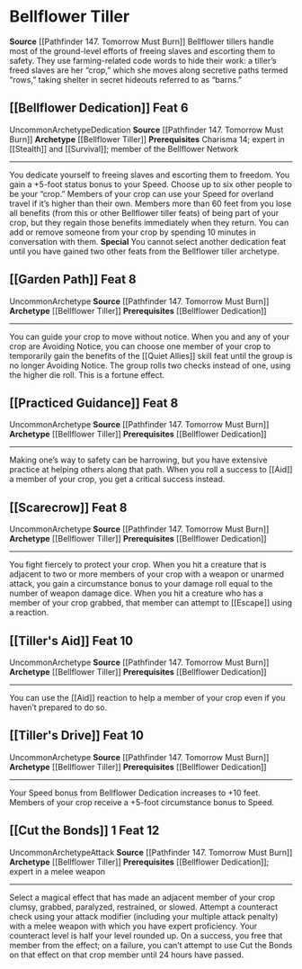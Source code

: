 ﻿---
id: '23'
level: '6'
name: Bellflower Tiller
prerequisite: Charisma 14; Expert in [[DATABASE/skill/Stealth|Stealth]] ; Expert in
  [[DATABASE/skill/Survival|Survival]] ; member of the Bellflower Network
rarity: Uncommon
source: '[[DATABASE/source/Pathfinder 147. Tomorrow Must Burn|Pathfinder #147: Tomorrow
  Must Burn]]'
trait:
- '[[DATABASE/trait/Uncommon|Uncommon]]'
type: Archetype

---
# Bellflower Tiller

**Source** [[Pathfinder 147. Tomorrow Must Burn]]
Bellflower tillers handle most of the ground-level efforts of freeing slaves and escorting them to safety. They use farming-related code words to hide their work: a tiller’s freed slaves are her “crop,” which she moves along secretive paths termed “rows,” taking shelter in secret hideouts referred to as “barns.”

## [[Bellflower Dedication]] <span class="item-type">Feat 6</span>

<span class="trait-uncommon item-trait">Uncommon</span><span class="item-trait">Archetype</span><span class="item-trait">Dedication</span>
**Source** [[Pathfinder 147. Tomorrow Must Burn]]
**Archetype** [[Bellflower Tiller]]
**Prerequisites** Charisma 14; expert in [[Stealth]] and [[Survival]]; member of the Bellflower Network

---
You dedicate yourself to freeing slaves and escorting them to freedom. You gain a +5-foot status bonus to your Speed. Choose up to six other people to be your “crop.” Members of your crop can use your Speed for overland travel if it’s higher than their own. Members more than 60 feet from you lose all benefits (from this or other Bellflower tiller feats) of being part of your crop, but they regain those benefits immediately when they return. You can add or remove someone from your crop by spending 10 minutes in conversation with them.
**Special** You cannot select another dedication feat until you have gained two other feats from the Bellflower tiller archetype.

## [[Garden Path]] <span class="item-type">Feat 8</span>

<span class="trait-uncommon item-trait">Uncommon</span><span class="item-trait">Archetype</span>
**Source** [[Pathfinder 147. Tomorrow Must Burn]]
**Archetype** [[Bellflower Tiller]]
**Prerequisites** [[Bellflower Dedication]]

---
You can guide your crop to move without notice. When you and any of your crop are Avoiding Notice, you can choose one member of your crop to temporarily gain the benefits of the [[Quiet Allies]] skill feat until the group is no longer Avoiding Notice. The group rolls two checks instead of one, using the higher die roll. This is a fortune effect.

## [[Practiced Guidance]] <span class="item-type">Feat 8</span>

<span class="trait-uncommon item-trait">Uncommon</span><span class="item-trait">Archetype</span>
**Source** [[Pathfinder 147. Tomorrow Must Burn]]
**Archetype** [[Bellflower Tiller]]
**Prerequisites** [[Bellflower Dedication]]

---
Making one’s way to safety can be harrowing, but you have extensive practice at helping others along that path. When you roll a success to [[Aid]] a member of your crop, you get a critical success instead.

## [[Scarecrow]] <span class="item-type">Feat 8</span>

<span class="trait-uncommon item-trait">Uncommon</span><span class="item-trait">Archetype</span>
**Source** [[Pathfinder 147. Tomorrow Must Burn]]
**Archetype** [[Bellflower Tiller]]
**Prerequisites** [[Bellflower Dedication]]

---
You fight fiercely to protect your crop. When you hit a creature that is adjacent to two or more members of your crop with a weapon or unarmed attack, you gain a circumstance bonus to your damage roll equal to the number of weapon damage dice. When you hit a creature who has a member of your crop grabbed, that member can attempt to [[Escape]] using a reaction.

## [[Tiller's Aid]] <span class="item-type">Feat 10</span>

<span class="trait-uncommon item-trait">Uncommon</span><span class="item-trait">Archetype</span>
**Source** [[Pathfinder 147. Tomorrow Must Burn]]
**Archetype** [[Bellflower Tiller]]
**Prerequisites** [[Bellflower Dedication]]

---
You can use the [[Aid]] reaction to help a member of your crop even if you haven’t prepared to do so.

## [[Tiller's Drive]] <span class="item-type">Feat 10</span>

<span class="trait-uncommon item-trait">Uncommon</span><span class="item-trait">Archetype</span>
**Source** [[Pathfinder 147. Tomorrow Must Burn]]
**Archetype** [[Bellflower Tiller]]
**Prerequisites** [[Bellflower Dedication]]

---
Your Speed bonus from Bellflower Dedication increases to +10 feet. Members of your crop receive a +5-foot circumstance bonus to Speed.

## [[Cut the Bonds]] <span class="action-icon">1</span> <span class="item-type">Feat 12</span>

<span class="trait-uncommon item-trait">Uncommon</span><span class="item-trait">Archetype</span><span class="item-trait">Attack</span>
**Source** [[Pathfinder 147. Tomorrow Must Burn]]
**Archetype** [[Bellflower Tiller]]
**Prerequisites** [[Bellflower Dedication]]; expert in a melee weapon

---
Select a magical effect that has made an adjacent member of your crop clumsy, grabbed, paralyzed, restrained, or slowed. Attempt a counteract check using your attack modifier (including your multiple attack penalty) with a melee weapon with which you have expert proficiency. Your counteract level is half your level rounded up. On a success, you free that member from the effect; on a failure, you can’t attempt to use Cut the Bonds on that effect on that crop member until 24 hours have passed.